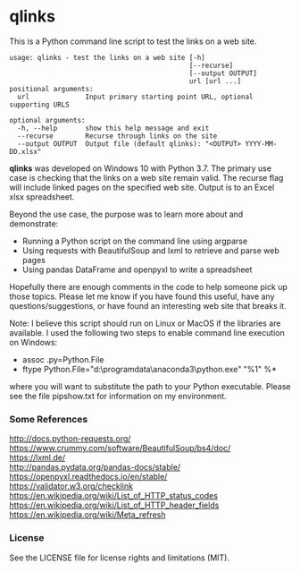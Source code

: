 # qlinks

This is a Python command line script to test the links on a web site.

```
usage: qlinks - test the links on a web site [-h] 
                                             [--recurse]
                                             [--output OUTPUT]
                                             url [url ...]
positional arguments:
  url              Input primary starting point URL, optional supporting URLS

optional arguments:
  -h, --help       show this help message and exit
  --recurse        Recurse through links on the site
  --output OUTPUT  Output file (default qlinks): "<OUTPUT> YYYY-MM-DD.xlsx"
```

**qlinks** was developed on Windows 10 with Python 3.7. The primary use case is
checking that the links on a web site remain valid. The recurse flag will include 
linked pages on the specified web site. Output is to an Excel xlsx spreadsheet.

Beyond the use case, the purpose was to learn more about and demonstrate:

* Running a Python script on the command line using argparse
* Using requests with BeautifulSoup and lxml to retrieve and parse web pages
* Using pandas DataFrame and openpyxl to write a spreadsheet

Hopefully there are enough comments in the code to help someone pick up those topics. 
Please let me know if you have found this useful, have any questions/suggestions, or 
have found an interesting web site that breaks it.

Note: I believe this script should run on Linux or MacOS if the libraries are available. 
I used the following two steps to enable command line execution on Windows:

* assoc .py=Python.File
* ftype Python.File="d:\programdata\anaconda3\python.exe" "%1" %*

where you will want to substitute the path to your Python executable. Please see the 
file pipshow.txt for information on my environment.

### Some References

http://docs.python-requests.org/  
https://www.crummy.com/software/BeautifulSoup/bs4/doc/  
https://lxml.de/  
http://pandas.pydata.org/pandas-docs/stable/  
https://openpyxl.readthedocs.io/en/stable/  
https://validator.w3.org/checklink  
https://en.wikipedia.org/wiki/List_of_HTTP_status_codes  
https://en.wikipedia.org/wiki/List_of_HTTP_header_fields  
https://en.wikipedia.org/wiki/Meta_refresh  

### License

See the LICENSE file for license rights and limitations (MIT).
